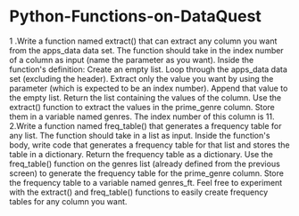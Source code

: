# Python-Functions-on-DataQuest

1 .Write a function named extract() that can extract any column you want from the apps_data data set.
   The function should take in the index number of a column as input (name the parameter as you want).
   Inside the function's definition:
   Create an empty list.
   Loop through the apps_data data set (excluding the header). Extract only the value you want by using the parameter (which is expected to be an index number).
   Append that value to the empty list.
   Return the list containing the values of the column.
   Use the extract() function to extract the values in the prime_genre column. Store them in a variable named genres. The index number of this column is 11.
 2.Write a function named freq_table() that generates a frequency table for any list.
   The function should take in a list as input.
   Inside the function's body, write code that generates a frequency table for that list and stores the table in a dictionary.
   Return the frequency table as a dictionary.
   Use the freq_table() function on the genres list (already defined from the previous screen) to generate the frequency table for the prime_genre column. Store the frequency        table to a variable named genres_ft.
   Feel free to experiment with the extract() and freq_table() functions to easily create frequency tables for any column you want.
